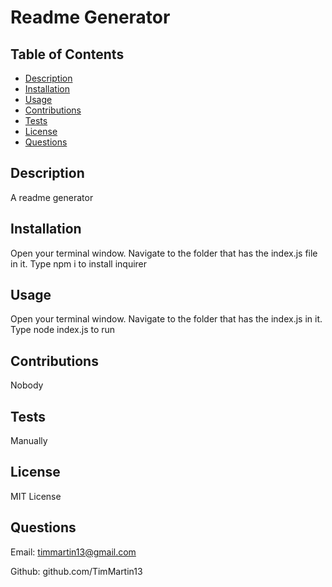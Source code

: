 # Readme Generator
  
  ## Table of Contents
  
  * [Description](#description)
  * [Installation](#installation)
  * [Usage](#usage)
  * [Contributions](#contributions)
  * [Tests](#tests)
  * [License](#license)
  * [Questions](#questions)
  
  ## Description

  A readme generator

  ## Installation

  Open your terminal window. Navigate to the folder that has the index.js file in it. Type npm i to install inquirer

  ## Usage

  Open your terminal window. Navigate to the folder that has the index.js in it. Type node index.js to run

  ## Contributions

  Nobody

  ## Tests

  Manually

  ## License

  MIT License

  ## Questions

  Email: timmartin13@gmail.com

  Github: github.com/TimMartin13



